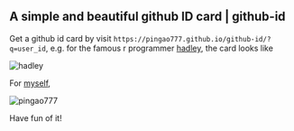 ## A simple and beautiful github ID card | github-id

Get a github id card by visit `https://pingao777.github.io/github-id/?q=user_id`, e.g. for the famous r programmer [hadley](https://pingao777.github.io/github-id/?q=hadley), the card looks like

![hadley](http://wocanmei-hexo.nos-eastchina1.126.net/github-id/github-id_hadley.png)

For [myself](https://pingao777.github.io/github-id/?q=pingao777),

![pingao777](http://wocanmei-hexo.nos-eastchina1.126.net/github-id/github-id_pingao777.png)

Have fun of it!
